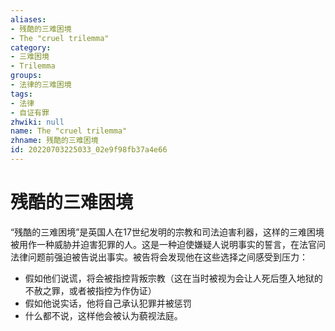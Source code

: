 ```yaml
---
aliases:
- 残酷的三难困境
- The "cruel trilemma"
category:
- 三难困境
- Trilemma
groups:
- 法律的三难困境
tags:
- 法律
- 自证有罪
zhwiki: null
name: The "cruel trilemma"
zhname: 残酷的三难困境
id: 20220703225033_02e9f98fb37a4e66
---
```


# 残酷的三难困境

“残酷的三难困境”是英国人在17世纪发明的宗教和司法迫害利器，这样的三难困境被用作一种威胁并迫害犯罪的人。这是一种迫使嫌疑人说明事实的誓言，在法官问法律问题前强迫被告说出事实。被告将会发现他在这些选择之间感受到压力：

* 假如他们说谎，将会被指控背叛宗教（这在当时被视为会让人死后堕入地狱的不赦之罪，或者被指控为作伪证）
* 假如他说实话，他将自己承认犯罪并被惩罚
* 什么都不说，这样他会被认为藐视法庭。
